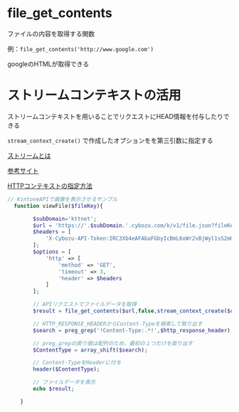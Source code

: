# file_get_contents

ファイルの内容を取得する関数

例：`file_get_contents('http://www.google.com')`

googleのHTMLが取得できる

# ストリームコンテキストの活用

ストリームコンテキストを用いることでリクエストにHEAD情報を付与したりできる

`stream_context_create()` で作成したオプションをを第三引数に指定する

[ストリームとは](https://qiita.com/tkek321/items/f1acd84569aca353ed9e)

[参考サイト](https://beyondjapan.com/blog/2016/06/file_get_contents_access_to_api_easily_on_php/)

[HTTPコンテキストの指定方法](https://www.php.net/manual/ja/context.http.php)

```php
// KintoneAPIで画像を表示させるサンプル
  function viewFile($fileKey){

        $subDomain='kttnet';
        $url = 'https://'.$subDomain.'.cybozu.com/k/v1/file.json?fileKey='.$fileKey;
        $headers = [
            'X-Cybozu-API-Token:IRC3Xb4eAFAbaFGbyIcBmL6oWr2vBjWyl1sS2mHM'
        ];
        $options = [
            'http' => [
                'method' => 'GET',
                'timeout' => 3,
                'header' => $headers
            ]
        ];

        // APIリクエストでファイルデータを取得
        $result = file_get_contents($url,false,stream_context_create($options));

        // HTTP_RESPONSE_HEADERからContent-Typeを検索して取り出す
        $search = preg_grep('!Content-Type:.*!',$http_response_header);

        // preg_grepの戻り値は配列のため、最初の１つだけを取り出す
        $ContentType = array_shift($search);

        // Content-TypeをHeaderに付与
        header($ContentType);

        // ファイルデータを表示
        echo $result;

    }
```

